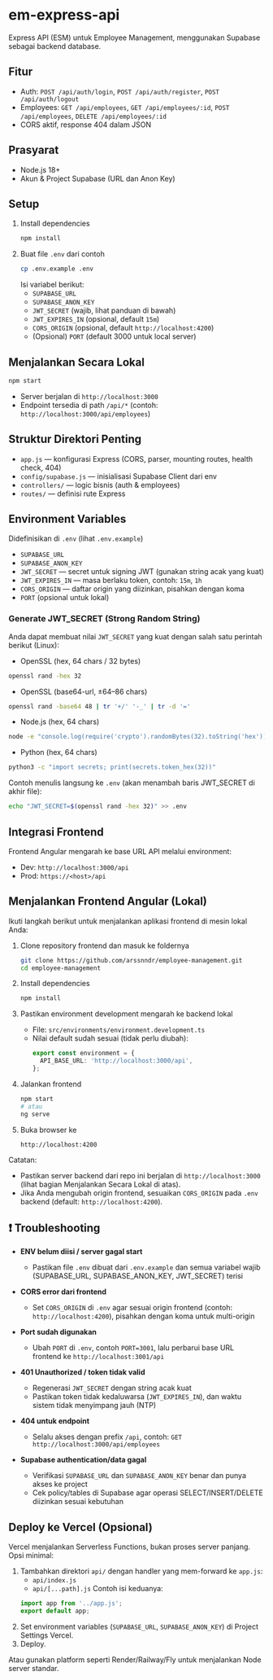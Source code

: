 # em-express-api

Express API (ESM) untuk Employee Management, menggunakan Supabase sebagai backend database.

## Fitur
- Auth: `POST /api/auth/login`, `POST /api/auth/register`, `POST /api/auth/logout`
- Employees: `GET /api/employees`, `GET /api/employees/:id`, `POST /api/employees`, `DELETE /api/employees/:id`
- CORS aktif, response 404 dalam JSON

## Prasyarat
- Node.js 18+
- Akun & Project Supabase (URL dan Anon Key)

## Setup
1. Install dependencies
   ```bash
   npm install
   ```
2. Buat file `.env` dari contoh
   ```bash
   cp .env.example .env
   ```
   Isi variabel berikut:
   - `SUPABASE_URL`
   - `SUPABASE_ANON_KEY`
   - `JWT_SECRET` (wajib, lihat panduan di bawah)
   - `JWT_EXPIRES_IN` (opsional, default `15m`)
   - `CORS_ORIGIN` (opsional, default `http://localhost:4200`)
   - (Opsional) `PORT` (default 3000 untuk local server)

## Menjalankan Secara Lokal
```bash
npm start
```
- Server berjalan di `http://localhost:3000`
- Endpoint tersedia di path `/api/*` (contoh: `http://localhost:3000/api/employees`)

## Struktur Direktori Penting
- `app.js` — konfigurasi Express (CORS, parser, mounting routes, health check, 404)
- `config/supabase.js` — inisialisasi Supabase Client dari env
- `controllers/` — logic bisnis (auth & employees)
- `routes/` — definisi rute Express

## Environment Variables
Didefinisikan di `.env` (lihat `.env.example`)
- `SUPABASE_URL`
- `SUPABASE_ANON_KEY`
- `JWT_SECRET` — secret untuk signing JWT (gunakan string acak yang kuat)
- `JWT_EXPIRES_IN` — masa berlaku token, contoh: `15m`, `1h`
- `CORS_ORIGIN` — daftar origin yang diizinkan, pisahkan dengan koma
- `PORT` (opsional untuk lokal)

### Generate JWT_SECRET (Strong Random String)
Anda dapat membuat nilai `JWT_SECRET` yang kuat dengan salah satu perintah berikut (Linux):

- OpenSSL (hex, 64 chars / 32 bytes)
```bash
openssl rand -hex 32
```

- OpenSSL (base64-url, ±64–86 chars)
```bash
openssl rand -base64 48 | tr '+/' '-_' | tr -d '='
```

- Node.js (hex, 64 chars)
```bash
node -e "console.log(require('crypto').randomBytes(32).toString('hex'))"
```

- Python (hex, 64 chars)
```bash
python3 -c "import secrets; print(secrets.token_hex(32))"
```

Contoh menulis langsung ke `.env` (akan menambah baris JWT_SECRET di akhir file):
```bash
echo "JWT_SECRET=$(openssl rand -hex 32)" >> .env
```

## Integrasi Frontend
Frontend Angular mengarah ke base URL API melalui environment:
- Dev: `http://localhost:3000/api`
- Prod: `https://<host>/api`

## Menjalankan Frontend Angular (Lokal)

Ikuti langkah berikut untuk menjalankan aplikasi frontend di mesin lokal Anda:

1. Clone repository frontend dan masuk ke foldernya
   ```bash
   git clone https://github.com/arssnndr/employee-management.git
   cd employee-management
   ```

2. Install dependencies
   ```bash
   npm install
   ```

3. Pastikan environment development mengarah ke backend lokal
   - File: `src/environments/environment.development.ts`
   - Nilai default sudah sesuai (tidak perlu diubah):
     ```ts
     export const environment = {
       API_BASE_URL: 'http://localhost:3000/api',
     };
     ```

4. Jalankan frontend
   ```bash
   npm start
   # atau
   ng serve
   ```

5. Buka browser ke
   ```
   http://localhost:4200
   ```

Catatan:
- Pastikan server backend dari repo ini berjalan di `http://localhost:3000` (lihat bagian Menjalankan Secara Lokal di atas).
- Jika Anda mengubah origin frontend, sesuaikan `CORS_ORIGIN` pada `.env` backend (default: `http://localhost:4200`).

## ❗ Troubleshooting

- **ENV belum diisi / server gagal start**
  - Pastikan file `.env` dibuat dari `.env.example` dan semua variabel wajib (SUPABASE_URL, SUPABASE_ANON_KEY, JWT_SECRET) terisi

- **CORS error dari frontend**
  - Set `CORS_ORIGIN` di `.env` agar sesuai origin frontend (contoh: `http://localhost:4200`), pisahkan dengan koma untuk multi-origin

- **Port sudah digunakan**
  - Ubah `PORT` di `.env`, contoh `PORT=3001`, lalu perbarui base URL frontend ke `http://localhost:3001/api`

- **401 Unauthorized / token tidak valid**
  - Regenerasi `JWT_SECRET` dengan string acak kuat
  - Pastikan token tidak kedaluwarsa (`JWT_EXPIRES_IN`), dan waktu sistem tidak menyimpang jauh (NTP)

- **404 untuk endpoint**
  - Selalu akses dengan prefix `/api`, contoh: `GET http://localhost:3000/api/employees`

- **Supabase authentication/data gagal**
  - Verifikasi `SUPABASE_URL` dan `SUPABASE_ANON_KEY` benar dan punya akses ke project
  - Cek policy/tables di Supabase agar operasi SELECT/INSERT/DELETE diizinkan sesuai kebutuhan

## Deploy ke Vercel (Opsional)
Vercel menjalankan Serverless Functions, bukan proses server panjang. Opsi minimal:
1. Tambahkan direktori `api/` dengan handler yang mem-forward ke `app.js`:
   - `api/index.js`
   - `api/[...path].js`
   Contoh isi keduanya:
   ```js
   import app from '../app.js';
   export default app;
   ```
2. Set environment variables (`SUPABASE_URL`, `SUPABASE_ANON_KEY`) di Project Settings Vercel.
3. Deploy.

Atau gunakan platform seperti Render/Railway/Fly untuk menjalankan Node server standar.
